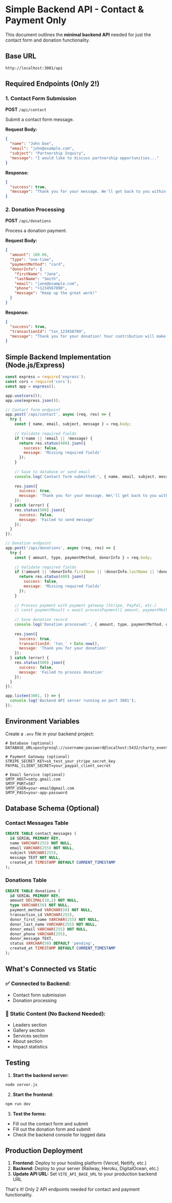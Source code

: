 # Simple Backend API - Contact & Payment Only

This document outlines the **minimal backend API** needed for just the contact form and donation functionality.

## Base URL
```
http://localhost:3001/api
```

## Required Endpoints (Only 2!)

### 1. Contact Form Submission
**POST** `/api/contact`

Submit a contact form message.

**Request Body:**
```json
{
  "name": "John Doe",
  "email": "john@example.com",
  "subject": "Partnership Inquiry",
  "message": "I would like to discuss partnership opportunities..."
}
```

**Response:**
```json
{
  "success": true,
  "message": "Thank you for your message. We'll get back to you within 24 hours."
}
```

### 2. Donation Processing
**POST** `/api/donations`

Process a donation payment.

**Request Body:**
```json
{
  "amount": 100.00,
  "type": "one-time",
  "paymentMethod": "card",
  "donorInfo": {
    "firstName": "Jane",
    "lastName": "Smith",
    "email": "jane@example.com",
    "phone": "+1234567890",
    "message": "Keep up the great work!"
  }
}
```

**Response:**
```json
{
  "success": true,
  "transactionId": "txn_123456789",
  "message": "Thank you for your donation! Your contribution will make a real difference."
}
```

## Simple Backend Implementation (Node.js/Express)

```javascript
const express = require('express');
const cors = require('cors');
const app = express();

app.use(cors());
app.use(express.json());

// Contact form endpoint
app.post('/api/contact', async (req, res) => {
  try {
    const { name, email, subject, message } = req.body;
    
    // Validate required fields
    if (!name || !email || !message) {
      return res.status(400).json({
        success: false,
        message: 'Missing required fields'
      });
    }
    
    // Save to database or send email
    console.log('Contact form submitted:', { name, email, subject, message });
    
    res.json({
      success: true,
      message: 'Thank you for your message. We\'ll get back to you within 24 hours.'
    });
  } catch (error) {
    res.status(500).json({
      success: false,
      message: 'Failed to send message'
    });
  }
});

// Donation endpoint
app.post('/api/donations', async (req, res) => {
  try {
    const { amount, type, paymentMethod, donorInfo } = req.body;
    
    // Validate required fields
    if (!amount || !donorInfo.firstName || !donorInfo.lastName || !donorInfo.email) {
      return res.status(400).json({
        success: false,
        message: 'Missing required fields'
      });
    }
    
    // Process payment with payment gateway (Stripe, PayPal, etc.)
    // const paymentResult = await processPayment({ amount, paymentMethod });
    
    // Save donation record
    console.log('Donation processed:', { amount, type, paymentMethod, donorInfo });
    
    res.json({
      success: true,
      transactionId: 'txn_' + Date.now(),
      message: 'Thank you for your donation!'
    });
  } catch (error) {
    res.status(500).json({
      success: false,
      message: 'Failed to process donation'
    });
  }
});

app.listen(3001, () => {
  console.log('Backend API server running on port 3001');
});
```

## Environment Variables

Create a `.env` file in your backend project:

```env
# Database (optional)
DATABASE_URL=postgresql://username:password@localhost:5432/charty_events

# Payment Gateway (optional)
STRIPE_SECRET_KEY=sk_test_your_stripe_secret_key
PAYPAL_CLIENT_SECRET=your_paypal_client_secret

# Email Service (optional)
SMTP_HOST=smtp.gmail.com
SMTP_PORT=587
SMTP_USER=your-email@gmail.com
SMTP_PASS=your-app-password
```

## Database Schema (Optional)

### Contact Messages Table
```sql
CREATE TABLE contact_messages (
  id SERIAL PRIMARY KEY,
  name VARCHAR(255) NOT NULL,
  email VARCHAR(255) NOT NULL,
  subject VARCHAR(255),
  message TEXT NOT NULL,
  created_at TIMESTAMP DEFAULT CURRENT_TIMESTAMP
);
```

### Donations Table
```sql
CREATE TABLE donations (
  id SERIAL PRIMARY KEY,
  amount DECIMAL(10,2) NOT NULL,
  type VARCHAR(50) NOT NULL,
  payment_method VARCHAR(50) NOT NULL,
  transaction_id VARCHAR(255),
  donor_first_name VARCHAR(255) NOT NULL,
  donor_last_name VARCHAR(255) NOT NULL,
  donor_email VARCHAR(255) NOT NULL,
  donor_phone VARCHAR(255),
  donor_message TEXT,
  status VARCHAR(50) DEFAULT 'pending',
  created_at TIMESTAMP DEFAULT CURRENT_TIMESTAMP
);
```

## What's Connected vs Static

### ✅ **Connected to Backend:**
- Contact form submission
- Donation processing

### 📄 **Static Content (No Backend Needed):**
- Leaders section
- Gallery section  
- Services section
- About section
- Impact statistics

## Testing

1. **Start the backend server:**
```bash
node server.js
```

2. **Start the frontend:**
```bash
npm run dev
```

3. **Test the forms:**
- Fill out the contact form and submit
- Fill out the donation form and submit
- Check the backend console for logged data

## Production Deployment

1. **Frontend:** Deploy to your hosting platform (Vercel, Netlify, etc.)
2. **Backend:** Deploy to your server (Railway, Heroku, DigitalOcean, etc.)
3. **Update API URL:** Set `VITE_API_BASE_URL` to your production backend URL

That's it! Only 2 API endpoints needed for contact and payment functionality.
